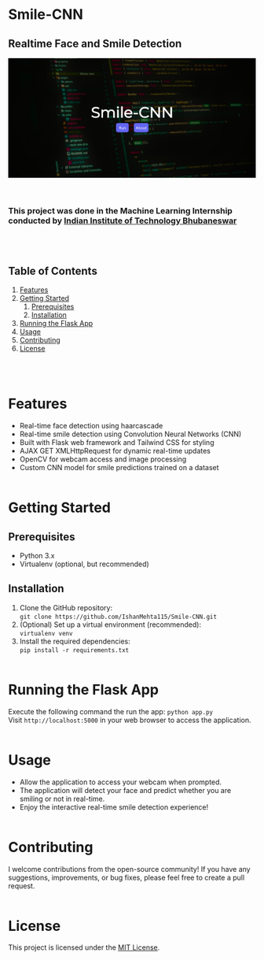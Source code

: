 # Smile-CNN
## Realtime Face and Smile Detection

<p align="center">
  <img src="https://github.com/IshanMehta115/Smile-CNN/blob/main/screenshot.PNG" alt="Webpage Screenshot" width="800px">
</p>

<br>

### This project was done in the Machine Learning Internship conducted by [Indian Institute of Technology Bhubaneswar](https://www.iitbbs.ac.in/)

<br><br>
## Table of Contents

1. [Features](#features)
2. [Getting Started](#getting-started)
   1. [Prerequisites](#prerequisites)
   2. [Installation](#installation)
4. [Running the Flask App](#running-the-flask-app)
5. [Usage](#usage)
6. [Contributing](#contributing)
7. [License](#license)

<br><br>
# Features
- Real-time face detection using haarcascade
- Real-time smile detection using Convolution Neural Networks (CNN) 
- Built with Flask web framework and Tailwind CSS for styling
- AJAX GET XMLHttpRequest for dynamic real-time updates
- OpenCV for webcam access and image processing
- Custom CNN model for smile predictions trained on a dataset
<br><br>
# Getting Started
## Prerequisites
- Python 3.x
- Virtualenv (optional, but recommended)
## Installation
1. Clone the GitHub repository:<br> `git clone https://github.com/IshanMehta115/Smile-CNN.git`
2. (Optional) Set up a virtual environment (recommended): <br>`virtualenv venv`
3. Install the required dependencies: <br>`pip install -r requirements.txt`
<br><br>
# Running the Flask App
Execute the following command the run the app: `python app.py`<br>
Visit `http://localhost:5000` in your web browser to access the application.
<br><br>
# Usage
- Allow the application to access your webcam when prompted.
- The application will detect your face and predict whether you are smiling or not in real-time.
- Enjoy the interactive real-time smile detection experience!
<br><br>
# Contributing
I welcome contributions from the open-source community! If you have any suggestions, improvements, or bug fixes, please feel free to create a pull request.
<br><br>
#  License
This project is licensed under the [MIT License](LICENSE).
